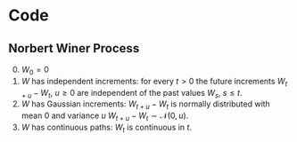 # Code

## Norbert Winer Process

0. $W_0=0$
0. $W$ has independent increments: for every $t > 0$ the future increments $W_{t + u} − W_t$, $u \geq 0$ are independent of the past values $W_s$, $s\leq t$.
0. $W$ has Gaussian increments: $W_{t+u}-W_{t}$ is normally distributed with mean $0$ and variance $u$ $W_{t+u}-W_{t} \sim \mathcal{N}(0,u)$.
0. $W$ has continuous paths: $W_{t}$ is continuous in $t$.
